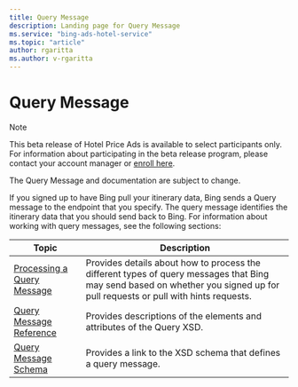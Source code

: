 ```yaml
---
title: Query Message
description: Landing page for Query Message
ms.service: "bing-ads-hotel-service"
ms.topic: "article"
author: rgaritta
ms.author: v-rgaritta
---
```


# Query Message

> [!NOTE]
> This beta release of Hotel Price Ads is available to select participants only. For information about participating in the beta release program, please contact your account manager or [enroll here](https://go.microsoft.com/fwlink/?linkid=2201950).
>
> The Query Message and documentation are subject to change.

If you signed up to have Bing pull your itinerary data, Bing sends a Query message to the endpoint that you specify. The query message identifies the itinerary data that you should send back to Bing. For information about working with query messages, see the following sections: 

|Topic|Description
|-|-
|[Processing a Query Message](../query-message/process-query-message.md)|Provides details about how to process the different types of query messages that Bing may send based on whether you signed up for pull requests or pull with hints requests.
|[Query Message Reference](../query-message/reference.md)|Provides descriptions of the elements and attributes of the Query XSD.
|[Query Message Schema](../query-message/schema.md)|Provides a link to the XSD schema that defines a query message.



